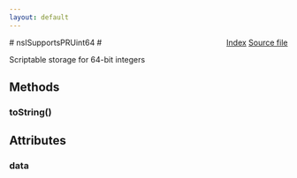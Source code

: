 ```yaml
---
layout: default
---
```

<div class='links' style='float:right'><a href="../index.html">Index</a>
<a href="http://dxr.mozilla.org/mozilla-central/source/xpcom/ds/nsISupportsPrimitives.idl">Source file</a>
</div>
# nsISupportsPRUint64 #
  
Scriptable storage for 64-bit integers  
  

## Methods ##

### toString() ###

## Attributes ##

### data ###
